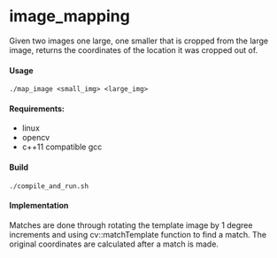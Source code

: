 # image_mapping

Given two images one large, one smaller that is cropped from the large image, 
returns the coordinates of the location it was cropped out of.

#### Usage
```./map_image <small_img> <large_img>```

#### Requirements:
- linux
- opencv
- c++11 compatible gcc

#### Build
```./compile_and_run.sh```

#### Implementation
Matches are done through rotating the template image by 1 degree increments and using cv::matchTemplate function to find a match. 
The original coordinates are calculated after a match is made.

